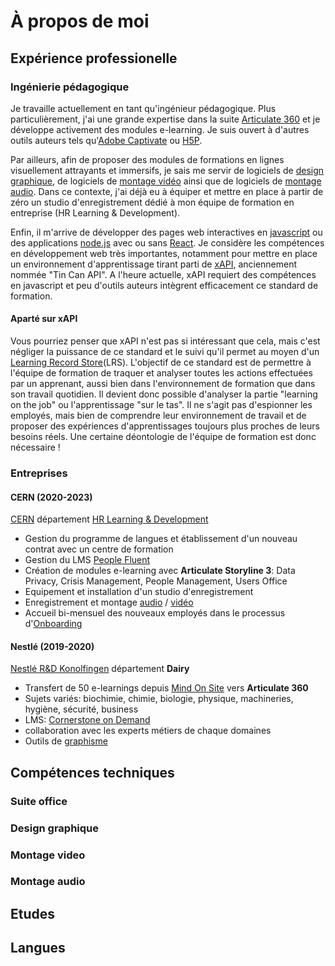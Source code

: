 # À propos de moi

## Expérience professionelle

### Ingénierie pédagogique

Je travaille actuellement en tant qu'ingénieur pédagogique. Plus particulièrement, j'ai une grande expertise dans la suite [Articulate 360](https://articulate.com/) et je développe activement des modules e-learning. Je suis ouvert à d'autres outils auteurs tels qu'[Adobe Captivate](https://www.adobe.com/ch_fr/products/captivate.html) ou [H5P](https://h5p.org/).

Par ailleurs, afin de proposer des modules de formations en lignes visuellement attrayants et immersifs, je sais me servir de logiciels de [design graphique](#design-graphique), de logiciels de [montage vidéo](#montage-video) ainsi que de logiciels de [montage audio](#montage-audio). Dans ce contexte, j'ai déjà eu à équiper et mettre en place à partir de zéro un studio d'enregistrement dédié à mon équipe de formation en entreprise (HR Learning & Development).

Enfin, il m'arrive de développer des pages web interactives en [javascript](https://www.javascript.com/) ou des applications [node.js](https://nodejs.org/en/) avec ou sans [React](https://reactjs.org/). Je considère les compétences en développement web très importantes, notamment pour mettre en place un environnement d'apprentissage tirant parti de [xAPI](https://xapi.com/), anciennement nommée "Tin Can API". A l'heure actuelle, xAPI requiert des compétences en javascript et peu d'outils auteurs intègrent efficacement ce standard de formation.

#### Aparté sur xAPI

Vous pourriez penser que xAPI n'est pas si intéressant que cela, mais c'est négliger la puissance de ce standard et le suivi qu'il permet au moyen d'un [Learning Record Store](https://xapi.com/learning-record-store/)(LRS). L'objectif de ce standard est de permettre à l'équipe de formation de traquer et analyser toutes les actions effectuées par un apprenant, aussi bien dans l'environnement de formation que dans son travail quotidien. Il devient donc possible d'analyser la partie "learning on the job" ou l'apprentissage "sur le tas". Il ne s'agit pas d'espionner les employés, mais bien de comprendre leur environnement de travail et de proposer des expériences d'apprentissages toujours plus proches de leurs besoins réels. Une certaine déontologie de l'équipe de formation est donc nécessaire !

### Entreprises

#### CERN (2020-2023)

[CERN](https://home.cern) département [HR Learning & Development](https://hr.web.cern.ch/)

* Gestion du programme de langues et établissement d'un nouveau contrat avec un centre de formation
* Gestion du LMS [People Fluent](https://www.peoplefluent.com/)
* Création de modules e-learning avec **Articulate Storyline 3**: Data Privacy, Crisis Management, People Management, Users Office
* Equipement et installation d'un studio d'enregistrement
* Enregistrement et montage [audio](#montage-audio) / [vidéo](#montage-video)
* Accueil bi-mensuel des nouveaux employés dans le processus d'[Onboarding](https://indico.cern.ch/category/13631/)

#### Nestlé (2019-2020)

[Nestlé R&D Konolfingen](https://www.nestle.ch/de/nestleschweiz/forschung/konolfingen) département **Dairy**

* Transfert de 50 e-learnings depuis [Mind On Site](https://www.mindonsite.com/) vers **Articulate 360**
* Sujets variés: biochimie, chimie, biologie, physique, machineries, hygiène, sécurité, business
* LMS: [Cornerstone on Demand](https://www.cornerstoneondemand.com)
* collaboration avec les experts métiers de chaque domaines
* Outils de [graphisme](#design-graphique)

## Compétences techniques

### Suite office

### Design graphique

### Montage video

### Montage audio

## Etudes

## Langues